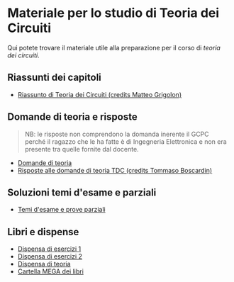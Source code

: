 # Materiale per lo studio di Teoria dei Circuiti

Qui potete trovare il materiale utile alla preparazione per il corso di _teoria dei circuiti_.

## Riassunti dei capitoli 
- [Riassunto di Teoria dei Circuiti (credits Matteo Grigolon)](/Dati/Studio/II_Anno/TDC/Materiale_vario/Riassunto%20di%20Teoria%20dei%20Circuiti%20(credits%20Matteo%20Grigolon).pdf)
## Domande di teoria e risposte
> NB: le risposte non comprendono la domanda inerente il GCPC perché il ragazzo che le ha fatte è di Ingegneria Elettronica e non era presente tra quelle fornite dal docente.
- [Domande di teoria](/Dati/Studio/II_Anno/TDC/Materiale_vario/Domande%20di%20teoria%20TDC.pdf)
- [Risposte alle domande di teoria TDC (credits Tommaso Boscardin)](/Dati/Studio/II_Anno/TDC/Materiale_vario/Risposte%20alle%20domande%20di%20Teoria%20(credits%20Tommaso%20Boscardin).pdf)

## Soluzioni temi d'esame e parziali
- [Temi d'esame e prove parziali](/Dati/Studio/II_Anno/TDC/Temi_d'esame)

## Libri e dispense
- [Dispensa di esercizi 1](/Dati/Studio/II_Anno/TDC/Libri_e_dispense/Dispensa%20esercizi%201%20TDC.pdf)
- [Dispensa di esercizi 2](/Dati/Studio/II_Anno/TDC/Libri_e_dispense/Dispensa%20esercizi%202%20TDC.pdf)
- [Dispensa di teoria](/Dati/Studio/II_Anno/TDC/Libri_e_dispense/Dispensa%20teoria%20TDC.pdf)
- [Cartella MEGA dei libri](https://mega.nz/folder/UoFGlY5S#oEVruDxA9Xnk5nulPOrXMw/folder/l01FibST)

